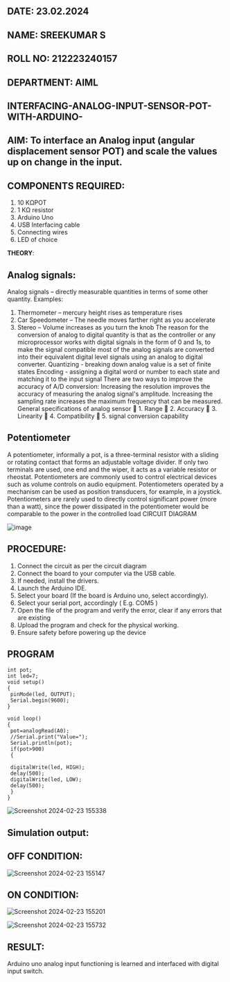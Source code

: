 ## DATE: 23.02.2024
## NAME: SREEKUMAR S
## ROLL NO: 212223240157
## DEPARTMENT: AIML
 
## INTERFACING-ANALOG-INPUT-SENSOR-POT-WITH-ARDUINO-



## AIM:  To interface an Analog  input (angular displacement sensor POT) and scale the values up on change in the input.


## COMPONENTS REQUIRED:
1.	10 KΩPOT
2.	1 KΩ resistor 
3.	Arduino Uno 
4.	USB Interfacing cable 
5.	Connecting wires 
6.	LED of choice 



**THEORY**: 

## Analog signals:

Analog signals – directly measurable quantities in terms of some other quantity.
Examples:
1. Thermometer – mercury height rises as temperature rises
2. Car Speedometer – The needle moves farther right as you accelerate
3. Stereo – Volume increases as you turn the knob
The reason for the conversion of analog to digital quantity is that as the controller or any microprocessor works with digital signals in the form of 0 and 1s, to make the signal compatible  most of the analog signals are converted into their equivalent digital level signals using an analog to digital converter.
Quantizing - breaking down analog value is a set of finite states
Encoding - assigning a digital word or number to each state and matching it to the input signal
 There are two ways to improve the accuracy of A/D conversion:
Increasing the resolution improves the accuracy of measuring the analog signal's amplitude.
Increasing the sampling rate increases the maximum frequency that can be measured.
General specifications of analog sensor
	1. Range
	2. Accuracy
	3. Linearity
	4. Compatibility
	5. signal conversion capability

## Potentiometer
A potentiometer, informally a pot, is a three-terminal resistor with a sliding or rotating contact that forms an adjustable voltage divider. If only two terminals are used, one end and the wiper, it acts as a variable resistor or rheostat.
Potentiometers are commonly used to control electrical devices such as volume controls on audio equipment. Potentiometers operated by a mechanism can be used as position transducers, for example, in a joystick. Potentiometers are rarely used to directly control significant power (more than a watt), since the power dissipated in the potentiometer would be comparable to the power in the controlled load
CIRCUIT DIAGRAM





![image](https://user-images.githubusercontent.com/36288975/163530788-eec3cdc3-95e8-4d2d-8349-6d0ea4c9439c.png)




## PROCEDURE:

1.	Connect the circuit as per the circuit diagram 
2.	Connect the board to your computer via the USB cable.
3.	If needed, install the drivers.
4.	Launch the Arduino IDE.
5.	Select your board (If the board is Arduino uno, select accordingly).
6.	Select your serial port, accordingly ( E.g. COM5 )
7.	Open the file of the program  and verify the error, clear if any errors that are existing 
8.	Upload the program and check for the physical working. 
9.	Ensure safety before powering up the device 



## PROGRAM
 ```
int pot;
int led=7;
void setup()
{
  pinMode(led, OUTPUT);
  Serial.begin(9600);
}

void loop()
{
  pot=analogRead(A0);
  //Serial.print("Value=");
  Serial.println(pot);
  if(pot>900)
  {  
  
  digitalWrite(led, HIGH);
  delay(500); 
  digitalWrite(led, LOW);
  delay(500);
  }
}
```
![Screenshot 2024-02-23 155338](https://github.com/guru14789/EXPERIMENT-NO--02-INTERFACING-ANALOG-INPUT-SENSOR-POT-WITH-ARDUINO-/assets/151705853/04c1812a-ae0e-4e28-b376-14d801f74ada)

## Simulation output:
## OFF CONDITION:
![Screenshot 2024-02-23 155147](https://github.com/guru14789/EXPERIMENT-NO--02-INTERFACING-ANALOG-INPUT-SENSOR-POT-WITH-ARDUINO-/assets/151705853/9fd2cc6e-26d1-4b45-a968-963c3d55eaf9)

## ON CONDITION:


![Screenshot 2024-02-23 155201](https://github.com/guru14789/EXPERIMENT-NO--02-INTERFACING-ANALOG-INPUT-SENSOR-POT-WITH-ARDUINO-/assets/151705853/7fb02a71-690c-4d5f-926c-fd8428f61988)

![Screenshot 2024-02-23 155732](https://github.com/guru14789/EXPERIMENT-NO--02-INTERFACING-ANALOG-INPUT-SENSOR-POT-WITH-ARDUINO-/assets/151705853/e5dc2cdf-8550-4ea3-a533-a4780750048f)






## RESULT: 
Arduino uno analog input functioning is learned and interfaced with digital input switch.
